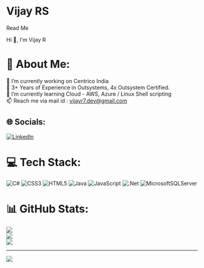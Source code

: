 # Vijay RS
Read Me

Hi 👋, I'm Vijay R

# 💫 About Me:
🔭 I’m currently working on Centrico India<br>💼 3+ Years of Experience in Outsystems, 4x Outsystem Certified.<br>🌱 I’m currently learning Cloud - AWS, Azure / Linux Shell scripting<br>📫 Reach me via mail id : vijayr7.dev@gmail.com <br>


## 🌐 Socials:
[![LinkedIn](https://img.shields.io/badge/LinkedIn-%230077B5.svg?logo=linkedin&logoColor=white)](https://linkedin.com/in/https://www.linkedin.com/in/vijay--r/) 

# 💻 Tech Stack:
![C#](https://img.shields.io/badge/c%23-%23239120.svg?style=for-the-badge&logo=c-sharp&logoColor=white) ![CSS3](https://img.shields.io/badge/css3-%231572B6.svg?style=for-the-badge&logo=css3&logoColor=white) ![HTML5](https://img.shields.io/badge/html5-%23E34F26.svg?style=for-the-badge&logo=html5&logoColor=white) ![Java](https://img.shields.io/badge/java-%23ED8B00.svg?style=for-the-badge&logo=openjdk&logoColor=white) ![JavaScript](https://img.shields.io/badge/javascript-%23323330.svg?style=for-the-badge&logo=javascript&logoColor=%23F7DF1E) ![.Net](https://img.shields.io/badge/.NET-5C2D91?style=for-the-badge&logo=.net&logoColor=white) ![MicrosoftSQLServer](https://img.shields.io/badge/Microsoft%20SQL%20Server-CC2927?style=for-the-badge&logo=microsoft%20sql%20server&logoColor=white)
# 📊 GitHub Stats:
![](https://github-readme-stats.vercel.app/api?username=V-R-7&theme=dark&hide_border=false&include_all_commits=true&count_private=true)<br/>
![](https://github-readme-streak-stats.herokuapp.com/?user=V-R-7&theme=dark&hide_border=false)<br/>
![](https://github-readme-stats.vercel.app/api/top-langs/?username=V-R-7&theme=dark&hide_border=false&include_all_commits=true&count_private=true&layout=compact)

---
[![](https://visitcount.itsvg.in/api?id=V-R-7&icon=0&color=0)](https://visitcount.itsvg.in)

<!-- Proudly created with GPRM ( https://gprm.itsvg.in ) -->
